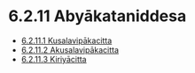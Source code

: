 # 6.2.11 Abyākataniddesa

* [6.2.11.1 Kusalavipākacitta](6.2.11/6.2.11.1.md)
* [6.2.11.2 Akusalavipākacitta](6.2.11/6.2.11.2.md)
* [6.2.11.3 Kiriyācitta](6.2.11/6.2.11.3.md)
